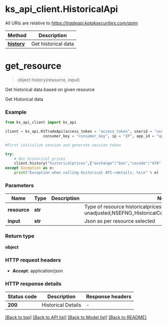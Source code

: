 # ks_api_client.HistoricalApi

All URIs are relative to *https://tradeapi.kotaksecurities.com/apim*

Method | Description
------------- | -------------
[**history**](HistoricalApi.md#history) | Get historical data


# **get_resource**
> object history(resource, input)

Get historical data based on given resource

Get Historical data

### Example

```python
from ks_api_client import ks_api

client = ks_api.KSTradeApi(access_token = "access_token", userid = "userid", \
                 consumer_key = "consumer_key", ip = "IP", app_id = "app_id")

#First initialize session and generate session token

try:
    # Get historical prices
    client.history("historicalprices",{"exchange":"bse","cocode":"476","fromdate":"01-jan-2014","todate":"08-oct-2015"})
except Exception as e:
    print("Exception when calling Historical API->details: %s\n" % e)
```

### Parameters

Name | Type | Description  | Notes
------------- | ------------- | ------------- | -------------
 **resource** | **str**|  | Type of resource historicalprices,historicalprices-unadjusted,NSEFNO_HistoricalContinuousChart,LiveorEODHistorical
 **input** | **str**|  | Json as per resource selected

### Return type

**object**


### HTTP request headers

 - **Accept**: application/json

### HTTP response details
| Status code | Description | Response headers |
|-------------|-------------|------------------|
**200** | Historical Details |  -  |

[[Back to top]](#) [[Back to API list]](../README.md#documentation-for-api-endpoints) [[Back to Model list]](../README.md#documentation-for-models) [[Back to README]](../README.md)


